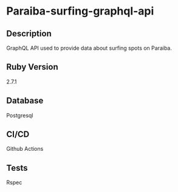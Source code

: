 # Paraiba-surfing-graphql-api

## Description
GraphQL API used to provide data about surfing spots on Paraiba.

## Ruby Version
2.7.1

## Database
Postgresql

## CI/CD
Github Actions

## Tests
Rspec
